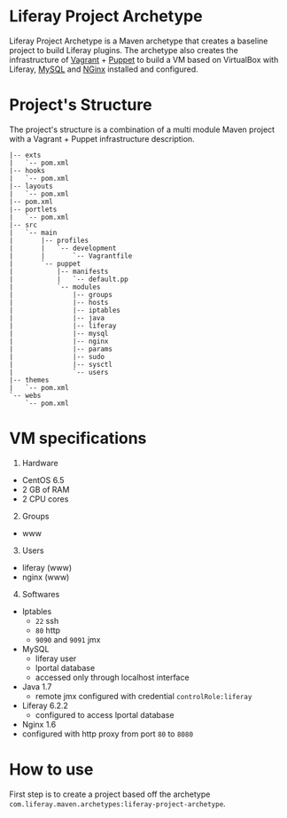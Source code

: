 Liferay Project Archetype
=========
Liferay Project Archetype is a Maven archetype that creates a baseline project to build Liferay plugins. The archetype also creates the infrastructure of [Vagrant][1] + [Puppet][2] to build a VM based on VirtualBox with Liferay, [MySQL][3] and [NGinx][4] installed and configured.

# Project's Structure
The project's structure is a combination of a multi module Maven project with a Vagrant + Puppet infrastructure description.
```
|-- exts
|   `-- pom.xml
|-- hooks
|   `-- pom.xml
|-- layouts
|   `-- pom.xml
|-- pom.xml
|-- portlets
|   `-- pom.xml
|-- src
|   `-- main
|       |-- profiles
|       |   `-- development
|       |       `-- Vagrantfile
|       `-- puppet
|           |-- manifests
|           |   `-- default.pp
|           `-- modules
|               |-- groups
|               |-- hosts
|               |-- iptables
|               |-- java
|               |-- liferay
|               |-- mysql
|               |-- nginx
|               |-- params
|               |-- sudo
|               |-- sysctl
|               `-- users
|-- themes
|   `-- pom.xml
`-- webs
    `-- pom.xml
```
# VM specifications

1. Hardware
  * CentOS 6.5
  * 2 GB of RAM
  * 2 CPU cores

2. Groups
  - www

3. Users
  * liferay (www)
  * nginx (www)

4. Softwares
  * Iptables
    * `22` ssh
    * `80` http
    * `9090` and `9091` jmx
  * MySQL
    * liferay user
    * lportal database
    * accessed only through localhost interface
  * Java 1.7
    * remote jmx configured with credential `controlRole:liferay`
  * Liferay 6.2.2
    * configured to access lportal database
  * Nginx 1.6
   * configured with http proxy from port `80` to `8080`

# How to use
First step is to create a project based off the archetype `com.liferay.maven.archetypes:liferay-project-archetype`.

[1]: https://www.vagrantup.com/
[2]: https://puppetlabs.com/
[3]: http://www.mysql.com/
[4]: http://nginx.org/
